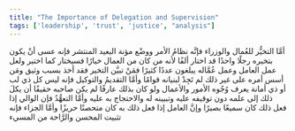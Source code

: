 ```yaml
---
title: "The Importance of Delegation and Supervision"
tags: ['leadership', 'trust', 'justice', "analysis"]
---
```


 أمَّا التخيُّر للعُمال والوزراء فإنَّه نظامُ الأمر ووضْع مؤنة البعيد المنتشر فإنه عسى أنْ يكون بتخيره رجلًا واحدًا قد اختار ألفًا لأنه من كان من العمال خيارًا فسيختار كما اختير  ولعل عمل العامل وعمل عُمَّاله يبلغون عددًا كثيرًا فمَنْ تبيَّن التخير فقد أخذ بسبب وثيق ومَن أسس أمره على غير ذلك لم تَجِدْ لبنيانه قوامًا وأمَّا التقديمُ والتوكيل فإنه ليس كل ذي لب أو ذي أمانة يعرف وُجُوه الأمور والأعمال ولو كان بذلك عارفًا لم يكن صاحبه حقيقًا أن يكلَ ذلك إلى علمه دون توقيفه عليه وتبيينه له والاحتجاج به عليه وأمَّا التعهُّدُ فإن الوالي إذا فعل ذلك كان سميعًا بصيرًا وإنَّ العامل إذا فعل ذلك به كان متحصنًا حريزًا وأمَّا الجزاء فإنه تثبيت المحسن والرَّاحة من المسيء
